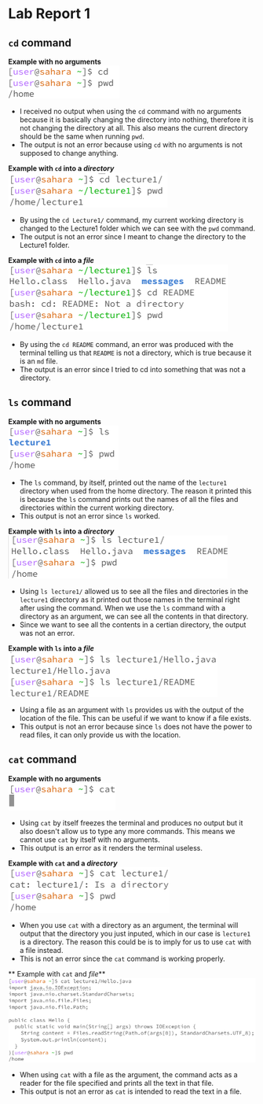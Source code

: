 # **Lab Report 1**

## `cd` command <br/>

**Example with no arguments** <br/>
![Image](images/example1.png) <br/>
- I received no output when using the `cd` command with no arguments because it is basically changing the directory into nothing, therefore it is not changing the directory at all. This also means the current directory should be the same when running `pwd`.<br/>
- The output is not an error because using `cd` with no arguments is not supposed to change anything.

**Example with `cd` into a *directory*** <br/>
![Image](images/example2.png) 
- By using the `cd Lecture1/` command, my current working directory is changed to the Lecture1 folder which we can see with the `pwd` command. <br/>
- The output is not an error since I meant to change the directory to the Lecture1 folder.

**Example with `cd` into a *file*** <br/>
![Image](images/example3.png)
- By using the `cd README` command, an error was produced with the terminal telling us that `README` is not a directory, which is true because it is an `md` file.
- The output is an error since I tried to cd into something that was not a directory.

## `ls` command <br/>

**Example with no arguments** <br/>
![Image](images/example4.png)
- The `ls` command, by itself, printed out the name of the `lecture1` directory when used from the home directory. The reason it printed this is because the `ls` command prints out the names of all the files and directories within the current working directory.
- This output is not an error since `ls` worked. 

**Example with `ls` into a *directory*** <br/>
![Image](images/example5.png)
- Using `ls lecture1/` allowed us to see all the files and directories in the `lecture1` directory as it printed out those names in the terminal right after using the command. When we use the `ls` command with a directory as an argument, we can see all the contents in that directory.
- Since we want to see all the contents in a certian directory, the output was not an error.

**Example with `ls` into a *file*** <br/>
![Image](images/example6.png)
- Using a file as an argument with `ls` provides us with the output of the location of the file. This can be useful if we want to know if a file exists.
- This output is not an error because since `ls` does not have the power to read files, it can only provide us with the location. 

## `cat` command <br/>

**Example with no arguments** <br/>
![Image](images/example7.png)
- Using `cat` by itself freezes the terminal and produces no output but it also doesn't allow us to type any more commands. This means we cannot use `cat` by itself with no arguments.
- This output is an error as it renders the terminal useless.

**Example with `cat` and a *directory*** <br/>
![Image](images/example8.png)
- When you use `cat` with a directory as an argument, the terminal will output that the directory you just inputed, which in our case is `lecture1` is a directory. The reason this could be is to imply for us to use `cat` with a file instead.
- This is not an error since the `cat` command is working properly.

** Example with `cat` and  *file*** <br/>
![Image](images/example9.png)
- When using `cat` with a file as the argument, the command acts as a reader for the file specified and prints all the text in that file.
- This output is not an error as `cat` is intended to read the text in a file. 
